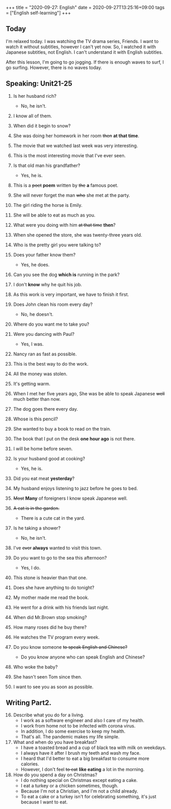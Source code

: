 +++
title =  "2020-09-27: English"
date = 2020-09-27T13:25:16+09:00
tags = ["English self-learning"]
+++

## Today

I'm relaxed today.
I was watching the TV drama series, Friends.
I want to watch it without subtitles, however I can't yet now.
So, I watched it with Japanese subtitles, not English. 
I can't understand it with English subtitles.

After this lesson, I'm going to go jogging.
If there is enough waves to surf, I go surfing.
However, there is no waves today.

## Speaking: Unit21-25

1. Is her husband rich?
    - No, he isn't.
2. I know all of them.
3. When did it begin to snow?
4. She was doing her homework in her room ~~then~~ **at that time**.
5. The movie that we watched last week was very interesting.
6. This is the most interesting movie that I've ever seen.
7. Is that old man his grandfather?
    - Yes, he is.
8. This is a ~~poet~~ **poem** written by ~~the~~ **a** famous poet.
9. She will never forget the man ~~who~~ she met at the party.
10. The girl riding the horse is Emily. 

1. She will be able to eat as much as you.
2. What were you doing with him ~~at that time~~ **then**?
3. When she opened the store, she was twenty-three years old.
4. Who is the pretty girl you were talking to?
5. Does your father know them?
    - Yes, he does.
6. Can you see the dog **which is** running in the park?
7. I don't **know** why he quit his job.
8. As this work is very important, we have to finish it first.
9. Does John clean his room every day?
    - No, he doesn't.
10. Where do you want me to take you?

1. Were you dancing with Paul?
    - Yes, I was.
2. Nancy ran as fast as possible.
3. This is the best way to do the work.
4. All the money was stolen.
5. It's getting warm.
6. When I met her five years ago, She was be able to speak Japanese ~~well~~ much better than now.
7. The dog goes there every day.
8. Whose is this pencil?
9. She wanted to buy a book to read on the train. 
10. The book that I put on the desk **one hour ago** is not there.

1. I will be home before seven.
2. Is your husband good at cooking?
    - Yes, he is.
3. Did you eat meat **yesterday**?
4. My husband enjoys listening to jazz before he goes to bed.
5. ~~Most~~ **Many** of foreigners I know speak Japanese well.
6. ~~A cat is in the garden.~~
    - There is a cute cat in the yard.
7. Is he taking a shower?
    - No, he isn't.
8. I've ~~ever~~ **always** wanted to visit this town.
9. Do you want to go to the sea this afternoon?
    - Yes, I do.
10. This stone is heavier than that one.

1. Does she have anything to do tonight?
2. My mother made me read the book.
3. He went for a drink with his friends last night.
4. When did Mr.Brown stop smoking?
5. How many roses did he buy there?
6. He watches the TV program every week.
7. Do you know someone ~~to speak English and Chinese?~~
    - Do you know anyone who can speak English and Chinese?
8. Who woke the baby?
9. She hasn't seen Tom since then.
10. I want to see you as soon as possible.

## Writing Part2.

16. Describe what you do for a living.
    - I work as a software engineer and also I care of my health.
    - I work from home not to be infected with corona virus.
    - In addition, I do some exercise to keep my health.
    - That's all. The pandemic makes my life simple.
17. What and when do you have breakfast?
    - I have a toasted bread and a cup of black tea with milk on weekdays.
    - I always have it after I brush my teeth and wash my face.
    - I heard that I'd better to eat a big breakfast to consume more calories.
    - However, I don't feel ~~to eat~~ **like eating** a lot in the morning.
18. How do you spend a day on Christmas?
    - I do nothing special on Christmas except eating a cake.
    - I eat a turkey or a chicken sometimes, though.
    - Because I'm not a Christian, and I'm not a child already.
    - To eat a cake or a turkey isn't for celebrating something, it's just because I want to eat.
